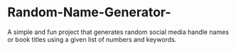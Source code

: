 # Random-Name-Generator-
A simple and fun project that generates random social media handle names or book titles using a given list of numbers and keywords. 
